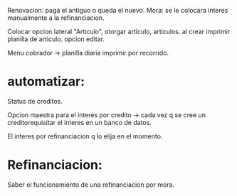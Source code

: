 Renovacion: paga el antiguo o queda el nuevo.
Mora: se le colocara interes manualmente a la refinanciacion.

Colocar opcion lateral "Articulo", otorgar articulo, articulos. al crear imprimir planilla de articulo.
opcion editar.

Menu cobrador -> planilla diaria imprimir por recorrido.


# automatizar:

Status de creditos.

Opcion maestra para el interes por credito -> cada vez q se cree un creditorequisitar el interes en un banco de datos.

El interes por refinanciacion q lo elija en el momento.



# Refinanciacion:

Saber el funcionamiento de una refinanciacion por mora.










